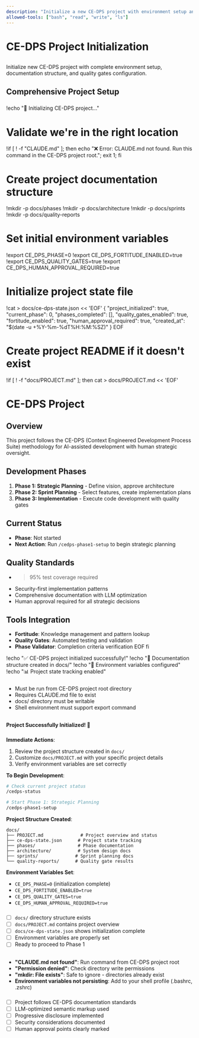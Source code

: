 ```yaml
---
description: "Initialize a new CE-DPS project with environment setup and documentation structure"
allowed-tools: ["bash", "read", "write", "ls"]
---
```


# <context>CE-DPS Project Initialization</context>

## <summary priority="high">
Initialize new CE-DPS project with complete environment setup, documentation structure, and quality gates configuration.

## <method>Comprehensive Project Setup</method>

### <implementation>
!echo "🚀 Initializing CE-DPS project..."

# Validate we're in the right location
!if [ ! -f "CLAUDE.md" ]; then echo "❌ Error: CLAUDE.md not found. Run this command in the CE-DPS project root."; exit 1; fi

# Create project documentation structure
!mkdir -p docs/phases
!mkdir -p docs/architecture
!mkdir -p docs/sprints
!mkdir -p docs/quality-reports

# Set initial environment variables
!export CE_DPS_PHASE=0
!export CE_DPS_FORTITUDE_ENABLED=true
!export CE_DPS_QUALITY_GATES=true
!export CE_DPS_HUMAN_APPROVAL_REQUIRED=true

# Initialize project state file
!cat > docs/ce-dps-state.json << 'EOF'
{
  "project_initialized": true,
  "current_phase": 0,
  "phases_completed": [],
  "quality_gates_enabled": true,
  "fortitude_enabled": true,
  "human_approval_required": true,
  "created_at": "$(date -u +%Y-%m-%dT%H:%M:%SZ)"
}
EOF

# Create project README if it doesn't exist
!if [ ! -f "docs/PROJECT.md" ]; then
cat > docs/PROJECT.md << 'EOF'
# CE-DPS Project

## Overview
This project follows the CE-DPS (Context Engineered Development Process Suite) methodology for AI-assisted development with human strategic oversight.

## Development Phases
1. **Phase 1: Strategic Planning** - Define vision, approve architecture
2. **Phase 2: Sprint Planning** - Select features, create implementation plans  
3. **Phase 3: Implementation** - Execute code development with quality gates

## Current Status
- **Phase**: Not started
- **Next Action**: Run `/cedps-phase1-setup` to begin strategic planning

## Quality Standards
- >95% test coverage required
- Security-first implementation patterns
- Comprehensive documentation with LLM optimization
- Human approval required for all strategic decisions

## Tools Integration
- **Fortitude**: Knowledge management and pattern lookup
- **Quality Gates**: Automated testing and validation
- **Phase Validator**: Completion criteria verification
EOF
fi

!echo "✅ CE-DPS project initialized successfully!"
!echo "📁 Documentation structure created in docs/"
!echo "🔧 Environment variables configured"
!echo "📊 Project state tracking enabled"
</implementation>

### <constraints>
- Must be run from CE-DPS project root directory
- Requires CLAUDE.md file to exist
- docs/ directory must be writable
- Shell environment must support export command
</constraints>

## <human-action-required>
**Project Successfully Initialized! 🎉**

### <next-steps>
**Immediate Actions**:
1. Review the project structure created in `docs/`
2. Customize `docs/PROJECT.md` with your specific project details
3. Verify environment variables are set correctly

**To Begin Development**:
```bash
# Check current project status
/cedps-status

# Start Phase 1: Strategic Planning
/cedps-phase1-setup
```

**Project Structure Created**:
```
docs/
├── PROJECT.md              # Project overview and status
├── ce-dps-state.json      # Project state tracking
├── phases/                # Phase documentation
├── architecture/          # System design docs
├── sprints/              # Sprint planning docs
└── quality-reports/      # Quality gate results
```

**Environment Variables Set**:
- `CE_DPS_PHASE=0` (initialization complete)
- `CE_DPS_FORTITUDE_ENABLED=true`
- `CE_DPS_QUALITY_GATES=true`
- `CE_DPS_HUMAN_APPROVAL_REQUIRED=true`

### <validation-checklist>
- [ ] `docs/` directory structure exists
- [ ] `docs/PROJECT.md` contains project overview
- [ ] `docs/ce-dps-state.json` shows initialization complete
- [ ] Environment variables are properly set
- [ ] Ready to proceed to Phase 1
</validation-checklist>
</human-action-required>

## <troubleshooting>
### <common-errors>
- **"CLAUDE.md not found"**: Run command from CE-DPS project root
- **"Permission denied"**: Check directory write permissions
- **"mkdir: File exists"**: Safe to ignore - directories already exist
- **Environment variables not persisting**: Add to your shell profile (.bashrc, .zshrc)
</common-errors>

### <quality-validation>
- [ ] Project follows CE-DPS documentation standards
- [ ] LLM-optimized semantic markup used
- [ ] Progressive disclosure implemented
- [ ] Security considerations documented
- [ ] Human approval points clearly marked
</quality-validation>